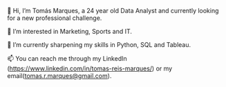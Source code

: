 👋 Hi, I’m Tomás Marques, a 24 year old Data Analyst and currently looking for a new professional challenge.

👀 I’m interested in Marketing, Sports and IT.

🌱 I’m currently sharpening my skills in Python, SQL and Tableau.

📫 You can reach me through my LinkedIn (https://www.linkedin.com/in/tomas-reis-marques/) or my email(tomas.r.marques@gmail.com).
